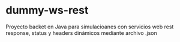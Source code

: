 # dummy-ws-rest
Proyecto backet en Java para simulacioanes con servicios web rest response, status y headers dinámicos mediante archivo .json
